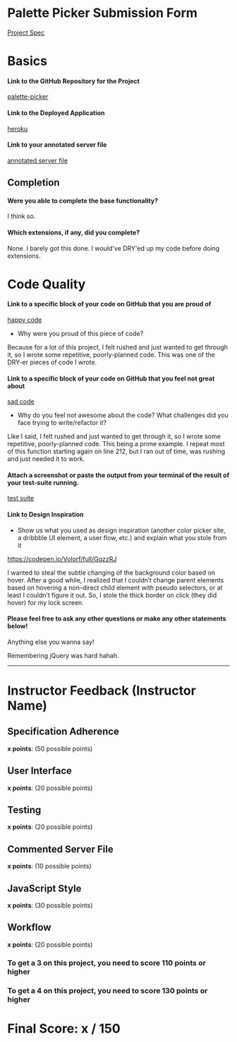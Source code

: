 # Palette Picker Submission Form

[Project Spec](http://frontend.turing.io/projects/palette-picker.html)

# Basics

#### Link to the GitHub Repository for the Project
[palette-picker](https://github.com/mttwlkr/palette-picker)

#### Link to the Deployed Application
[heroku](https://palette-picker-mttwlkr.herokuapp.com/)

#### Link to your annotated server file
[annotated server file](https://github.com/mttwlkr/palette-picker/edit/master/server.js)

## Completion

#### Were you able to complete the base functionality?

I think so. 

#### Which extensions, if any, did you complete?

None. I barely got this done. I would've DRY'ed up my code before doing extensions.

# Code Quality

#### Link to a specific block of your code on GitHub that you are proud of
[happy code](https://github.com/mttwlkr/palette-picker/blob/f55a3f681874f7fe81ba59a8f5f3485105383029/public/js/scripts.js#L160
)

* Why were you proud of this piece of code?

Because for a lot of this project, I felt rushed and just wanted to get through it, so I wrote some repetitive, poorly-planned code. This was one of the DRY-er pieces of code I wrote. 

#### Link to a specific block of your code on GitHub that you feel not great about
[sad code](https://github.com/mttwlkr/palette-picker/blob/f55a3f681874f7fe81ba59a8f5f3485105383029/public/js/scripts.js#L41
)

* Why do you feel not awesome about the code? What challenges did you face trying to write/refactor it?

Like I said, I felt rushed and just wanted to get through it, so I wrote some repetitive, poorly-planned code. This being a prime example. I repeat most of this function starting again on line 212, but I ran out of time, was rushing and just needed it to work. 

#### Attach a screenshot or paste the output from your terminal of the result of your test-suite running.

[test suite](https://user-images.githubusercontent.com/30199861/39655985-180bda18-4fba-11e8-9610-677a0f7c78e7.png)

#### Link to Design Inspiration

* Show us what you used as design inspiration (another color picker site, a dribbble UI element, a user flow, etc.) and explain what you stole from it

https://codepen.io/Volorf/full/GqzzRJ

I wanted to steal the subtle changing of the background color based on hover. After a good while, I realized that I couldn’t change parent elements based on hovering a non-direct child element with pseudo selectors, or at least I couldn’t figure it out. So, I stole the thick border on click (they did hover) for my lock screen. 

#### Please feel free to ask any other questions or make any other statements below!

Anything else you wanna say!

Remembering jQuery was hard hahah.  

-----

# Instructor Feedback (Instructor Name)

## Specification Adherence

**x points**: (50 possible points)

## User Interface

**x points**: (20 possible points)

## Testing

**x points**: (20 possible points)

## Commented Server File

**x points**: (10 possible points)

## JavaScript Style

**x points**: (30 possible points)

## Workflow

**x points**: (20 possible points)


### To get a 3 on this project, you need to score 110 points or higher
### To get a 4 on this project, you need to score 130 points or higher

# Final Score: x / 150

